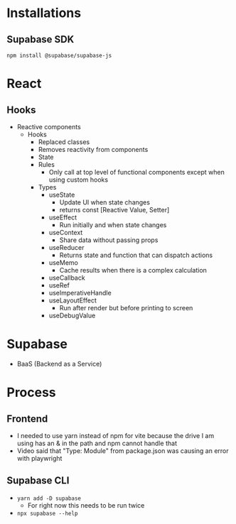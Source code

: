 # Installations
## Supabase SDK
`npm install @supabase/supabase-js`

# React
## Hooks
- Reactive components
  - Hooks
    - Replaced classes
    - Removes reactivity from components
    - State
    - Rules
      - Only call at top level of functional components except when using custom hooks
    - Types
      - useState
        - Update UI when state changes
        - returns const [Reactive Value, Setter]
      - useEffect
        - Run initially and when state changes
      - useContext
        - Share data without passing props
      - useReducer
        - Returns state and function that can dispatch actions
      - useMemo
        - Cache results when there is a complex calculation
      - useCallback
      - useRef
      - useImperativeHandle
      - useLayoutEffect
        - Run after render but before printing to screen
      - useDebugValue
# Supabase
- BaaS (Backend as a Service)

# Process
## Frontend
- I needed to use yarn instead of npm for vite because the drive I am using has an & in the path and npm cannot handle that
- Video said that "Type: Module" from package.json was causing an error with playwright

## Supabase CLI
- `yarn add -D supabase`
  - For right now this needs to be run twice
- `npx supabase --help`
